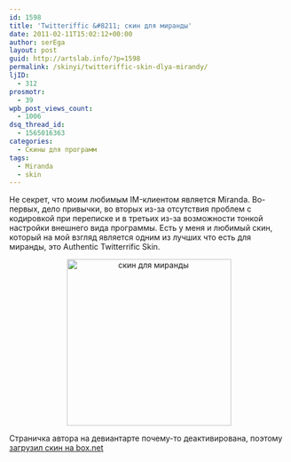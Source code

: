 ```yaml
---
id: 1598
title: 'Twitteriffic &#8211; скин для миранды'
date: 2011-02-11T15:02:12+00:00
author: serEga
layout: post
guid: http://artslab.info/?p=1598
permalink: /skinyi/twitteriffic-skin-dlya-mirandy/
ljID:
  - 312
prosmotr:
  - 39
wpb_post_views_count:
  - 1006
dsq_thread_id:
  - 1565016363
categories:
  - Скины для программ
tags:
  - Miranda
  - skin
---
```

Не секрет, что моим любимым IM-клиентом является Miranda. Во-первых, дело привычки, во вторых из-за отсутствия проблем с кодировкой при переписке и в третьих из-за возможности тонкой настройки внешнего вида программы. Есть у меня и любимый скин, который на мой взгляд является одним из лучших что есть для миранды, это Authentic Twitterrific Skin.

<center>
  <a href="http://artslab.info/wp-content/uploads/authentic_twitterrific_skin_by_elkendall.jpg"><img src="http://artslab.info/wp-content/uploads/authentic_twitterrific_skin_by_elkendall-296x300.jpg" alt="скин для миранды" title="authentic_twitterrific_skin_by_elkendall" width="296" height="300" class="alignnone size-medium wp-image-1601" /></a>
</center>


  
Страничка автора на девиантарте почему-то деактивирована, поэтому [загрузил скин на box.net](http://www.box.net/shared/54rdizy2ca)